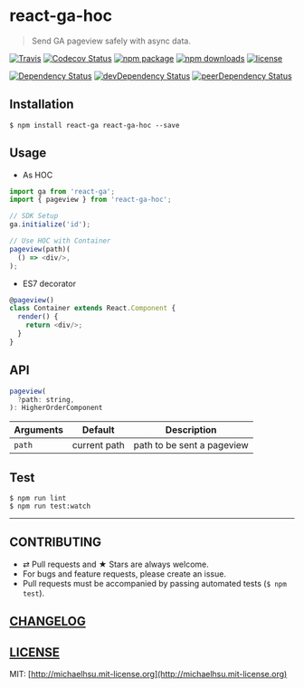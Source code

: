 # react-ga-hoc

> Send GA pageview safely with async data.

[![Travis][build-badge]][build] [![Codecov Status][codecov-badge]][codecov] [![npm package][npm-badge]][npm] [![npm downloads][npm-downloads]][npm] [![license][license-badge]][license]

[![Dependency Status][dependency-badge]][dependency] [![devDependency Status][devDependency-badge]][devDependency] [![peerDependency Status][peerDependency-badge]][peerDependency]

[build-badge]: https://img.shields.io/travis/evenchange4/react-ga-hoc/master.svg?style=flat-square
[build]: https://travis-ci.org/evenchange4/react-ga-hoc

[npm-badge]: https://img.shields.io/npm/v/react-ga-hoc.svg?style=flat-square
[npm]: https://www.npmjs.org/package/react-ga-hoc

[codecov-badge]: https://img.shields.io/codecov/c/github/evenchange4/react-ga-hoc.svg?style=flat-square
[codecov]: https://codecov.io/github/evenchange4/react-ga-hoc?branch=master

[npm-downloads]: https://img.shields.io/npm/dt/react-ga-hoc.svg?style=flat-square

[license-badge]: https://img.shields.io/npm/l/react-ga-hoc.svg?style=flat-square
[license]: http://michaelhsu.mit-license.org/

[dependency-badge]: https://david-dm.org/evenchange4/react-ga-hoc.svg?style=flat-square
[dependency]: https://david-dm.org/evenchange4/react-ga-hoc
[devDependency-badge]: https://david-dm.org/evenchange4/react-ga-hoc/dev-status.svg?style=flat-square
[devDependency]: https://david-dm.org/evenchange4/react-ga-hoc#info=devDependencies
[peerDependency-badge]: https://david-dm.org/evenchange4/react-ga-hoc/peer-status.svg?style=flat-square
[peerDependency]: https://david-dm.org/evenchange4/react-ga-hoc#info=peerDependencies

## Installation

```console
$ npm install react-ga react-ga-hoc --save
```

## Usage

- As HOC

```js
import ga from 'react-ga';
import { pageview } from 'react-ga-hoc';

// SDK Setup
ga.initialize('id');

// Use HOC with Container
pageview(path)(
  () => <div/>,
);
```

- ES7 decorator

```js
@pageview()
class Container extends React.Component {
  render() {
    return <div/>;
  }
}
```

## API

```js
pageview(
  ?path: string,
): HigherOrderComponent
```

| **Arguments** | **Default**  | **Description**            |
| ------------- | ------------ | -------------------------- |
| `path`        | current path | path to be sent a pageview |

## Test

```
$ npm run lint
$ npm run test:watch
```

---

## CONTRIBUTING

* ⇄ Pull requests and ★ Stars are always welcome.
* For bugs and feature requests, please create an issue.
* Pull requests must be accompanied by passing automated tests (`$ npm test`).

## [CHANGELOG](CHANGELOG.md)

## [LICENSE](LICENSE)

MIT: [http://michaelhsu.mit-license.org](http://michaelhsu.mit-license.org)
